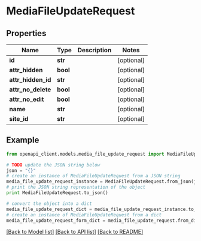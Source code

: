 # MediaFileUpdateRequest


## Properties

Name | Type | Description | Notes
------------ | ------------- | ------------- | -------------
**id** | **str** |  | [optional] 
**attr_hidden** | **bool** |  | [optional] 
**attr_hidden_id** | **str** |  | [optional] 
**attr_no_delete** | **bool** |  | [optional] 
**attr_no_edit** | **bool** |  | [optional] 
**name** | **str** |  | [optional] 
**site_id** | **str** |  | [optional] 

## Example

```python
from openapi_client.models.media_file_update_request import MediaFileUpdateRequest

# TODO update the JSON string below
json = "{}"
# create an instance of MediaFileUpdateRequest from a JSON string
media_file_update_request_instance = MediaFileUpdateRequest.from_json(json)
# print the JSON string representation of the object
print MediaFileUpdateRequest.to_json()

# convert the object into a dict
media_file_update_request_dict = media_file_update_request_instance.to_dict()
# create an instance of MediaFileUpdateRequest from a dict
media_file_update_request_form_dict = media_file_update_request.from_dict(media_file_update_request_dict)
```
[[Back to Model list]](../README.md#documentation-for-models) [[Back to API list]](../README.md#documentation-for-api-endpoints) [[Back to README]](../README.md)


